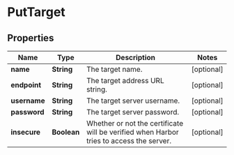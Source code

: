 # PutTarget

## Properties
Name | Type | Description | Notes
------------ | ------------- | ------------- | -------------
**name** | **String** | The target name. |  [optional]
**endpoint** | **String** | The target address URL string. |  [optional]
**username** | **String** | The target server username. |  [optional]
**password** | **String** | The target server password. |  [optional]
**insecure** | **Boolean** | Whether or not the certificate will be verified when Harbor tries to access the server. |  [optional]

